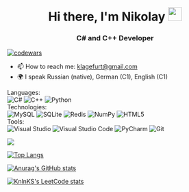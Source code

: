<h1 align="center">Hi there, I'm Nikolay</a> 
<img src="https://github.com/blackcater/blackcater/raw/main/images/Hi.gif" height="32"/></h1>
<h3 align="center">C# and C++ Developer</h3>

<!--![image_banner](https://github.com/Klagefurt/klagefurt/assets/124679271/00bd5809-bb57-48d8-aecd-fb9767fff422)-->


<!--[![codewars](https://www.codewars.com/users/Nick_1987/badges/large)](https://www.codewars.com/users/username)-->
[![codewars](https://www.codewars.com/users/Nick_1987/badges/small)](https://www.codewars.com/users/username)

- 📫 How to reach me: klagefurt@gmail.com
- 🌍 I speak Russian (native), German (C1), English (C1)

Languages: 
<br>
![C#](https://img.shields.io/badge/c%23-%23239120.svg?style=for-the-badge&logo=csharp&logoColor=white)
![C++](https://img.shields.io/badge/c++-%2300599C.svg?style=for-the-badge&logo=c%2B%2B&logoColor=white)
![Python](https://img.shields.io/badge/python-3670A0?style=for-the-badge&logo=python&logoColor=ffdd54) 
<br>
Technologies: 
<br>
![MySQL](https://img.shields.io/badge/mysql-4479A1.svg?style=for-the-badge&logo=mysql&logoColor=white)
![SQLite](https://img.shields.io/badge/sqlite-%2307405e.svg?style=for-the-badge&logo=sqlite&logoColor=white)
![Redis](https://img.shields.io/badge/redis-%23DD0031.svg?style=for-the-badge&logo=redis&logoColor=white)
![NumPy](https://img.shields.io/badge/numpy-%23013243.svg?style=for-the-badge&logo=numpy&logoColor=white) 
![HTML5](https://img.shields.io/badge/html5-%23E34F26.svg?style=for-the-badge&logo=html5&logoColor=white)
<br>
Tools: 
<br>
![Visual Studio](https://img.shields.io/badge/Visual%20Studio-5C2D91.svg?style=for-the-badge&logo=visual-studio&logoColor=white)
![Visual Studio Code](https://img.shields.io/badge/Visual%20Studio%20Code-0078d7.svg?style=for-the-badge&logo=visual-studio-code&logoColor=white)
![PyCharm](https://img.shields.io/badge/pycharm-143?style=for-the-badge&logo=pycharm&logoColor=black&color=black&labelColor=green)
![Git](https://img.shields.io/badge/git-%23F05033.svg?style=for-the-badge&logo=git&logoColor=white) 
<br>



![](https://leetcard.jacoblin.cool/leetcode?site=cn)

[![Top Langs](https://github-readme-stats.vercel.app/api/top-langs/?username=klagefurt&layout=compact)](https://github.com/anuraghazra/github-readme-stats)

[![Anurag's GitHub stats](https://github-readme-stats.vercel.app/api?username=anuraghazra)](https://github.com/anuraghazra/github-readme-stats)

<!--[![KnlnKS's LeetCode stats](https://leetcode-stats-six.vercel.app/api?username=klagefurt&theme=dark)](https://github.com/KnlnKS/leetcode-stats)-->

[![KnlnKS's LeetCode stats](https://leetcode-stats-six.vercel.app/api?username=klagefurt&theme=dark)](https://github.com/KnlnKS/leetcode-stats)


<!--
**Klagefurt/klagefurt** is a ✨ _special_ ✨ repository because its `README.md` (this file) appears on your GitHub profile.

Here are some ideas to get you started:

- 🔭 I’m currently working on ...
- 🌱 I’m currently learning ...
- 👯 I’m looking to collaborate on ...
- 🤔 I’m looking for help with ...
- 💬 Ask me about ...
- 📫 How to reach me: ...
- 😄 Pronouns: ...
- ⚡ Fun fact: ...
-->
